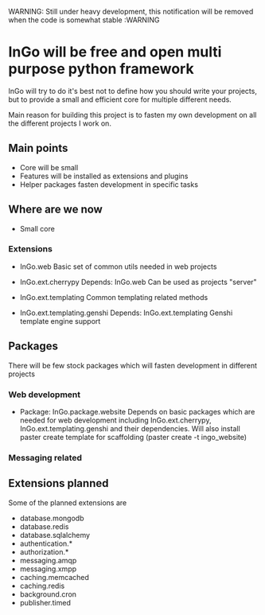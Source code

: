 WARNING: Still under heavy development, this notification will be removed when the code is somewhat stable :WARNING

# InGo will be free and open multi purpose python framework

InGo will try to do it's best not to define how you should write your projects,
but to provide a small and efficient core for multiple different needs.

Main reason for building this project is to fasten my own development on all the
different projects I work on.

## Main points

* Core will be small
* Features will be installed as extensions and plugins
* Helper packages fasten development in specific tasks

## Where are we now

* Small core

### Extensions

* InGo.web
  Basic set of common utils needed in web projects
  
* InGo.ext.cherrypy
  Depends: InGo.web
  Can be used as projects "server"

* InGo.ext.templating
  Common templating related methods

* InGo.ext.templating.genshi
  Depends: InGo.ext.templating
  Genshi template engine support

## Packages

There will be few stock packages which will fasten development in different projects

### Web development

* Package: InGo.package.website
  Depends on basic packages which are needed for web development including
  InGo.ext.cherrypy, InGo.ext.templating.genshi and their dependencies.
  Will also install paster create template for scaffolding (paster create -t ingo_website)
  
### Messaging related


## Extensions planned
Some of the planned extensions are

* database.mongodb
* database.redis
* database.sqlalchemy
* authentication.*
* authorization.*
* messaging.amqp
* messaging.xmpp
* caching.memcached
* caching.redis
* background.cron
* publisher.timed